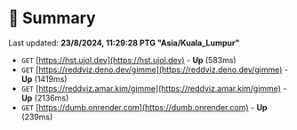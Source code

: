 # 📖 Summary
Last updated: **23/8/2024, 11:29:28 PTG "Asia/Kuala_Lumpur"**

- `GET` [https://hst.ujol.dev](https://hst.ujol.dev) - **Up** (583ms)
- `GET` [https://reddviz.deno.dev/gimme](https://reddviz.deno.dev/gimme) - **Up** (1419ms)
- `GET` [https://reddviz.amar.kim/gimme](https://reddviz.amar.kim/gimme) - **Up** (2136ms)
- `GET` [https://dumb.onrender.com](https://dumb.onrender.com) - **Up** (239ms)
